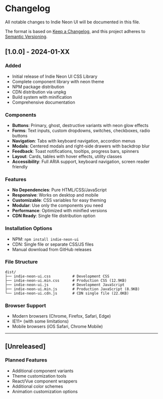 # Changelog

All notable changes to Indie Neon UI will be documented in this file.

The format is based on [Keep a Changelog](https://keepachangelog.com/en/1.0.0/),
and this project adheres to [Semantic Versioning](https://semver.org/spec/v2.0.0.html).

## [1.0.0] - 2024-01-XX

### Added
- Initial release of Indie Neon UI CSS Library
- Complete component library with neon theme
- NPM package distribution
- CDN distribution via unpkg
- Build system with minification
- Comprehensive documentation

### Components
- **Buttons**: Primary, ghost, destructive variants with neon glow effects
- **Forms**: Text inputs, custom dropdowns, switches, checkboxes, radio buttons
- **Navigation**: Tabs with keyboard navigation, accordion menus
- **Modals**: Centered modals and right-side drawers with backdrop blur
- **Feedback**: Toast notifications, tooltips, progress bars, spinners
- **Layout**: Cards, tables with hover effects, utility classes
- **Accessibility**: Full ARIA support, keyboard navigation, screen reader friendly

### Features
- **No Dependencies**: Pure HTML/CSS/JavaScript
- **Responsive**: Works on desktop and mobile
- **Customizable**: CSS variables for easy theming
- **Modular**: Use only the components you need
- **Performance**: Optimized with minified versions
- **CDN Ready**: Single file distribution option

### Installation Options
- NPM: `npm install indie-neon-ui`
- CDN: Single file or separate CSS/JS files
- Manual download from GitHub releases

### File Structure
```
dist/
├── indie-neon-ui.css          # Development CSS
├── indie-neon-ui.min.css      # Production CSS (12.9KB)
├── indie-neon-ui.js           # Development JavaScript
├── indie-neon-ui.min.js       # Production JavaScript (8.9KB)
└── indie-neon-ui.cdn.js       # CDN single file (22.0KB)
```

### Browser Support
- Modern browsers (Chrome, Firefox, Safari, Edge)
- IE11+ (with some limitations)
- Mobile browsers (iOS Safari, Chrome Mobile)

---

## [Unreleased]

### Planned Features
- Additional component variants
- Theme customization tools
- React/Vue component wrappers
- Additional color schemes
- Animation customization options

